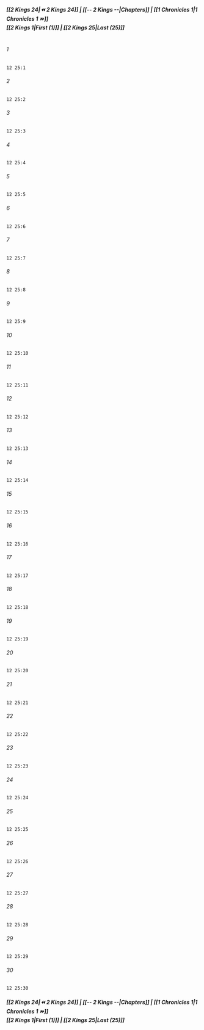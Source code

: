 
##### **[[2 Kings 24|⏪ 2 Kings 24]] | [[-- 2 Kings --|Chapters]] | [[1 Chronicles 1|1 Chronicles 1 ⏩]]**<br>**[[2 Kings 1|First (1)]] | [[2 Kings 25|Last (25)]]**<br><br>

###### 1
``` verse
12 25:1
```
###### 2
``` verse
12 25:2
```
###### 3
``` verse
12 25:3
```
###### 4
``` verse
12 25:4
```
###### 5
``` verse
12 25:5
```
###### 6
``` verse
12 25:6
```
###### 7
``` verse
12 25:7
```
###### 8
``` verse
12 25:8
```
###### 9
``` verse
12 25:9
```
###### 10
``` verse
12 25:10
```
###### 11
``` verse
12 25:11
```
###### 12
``` verse
12 25:12
```
###### 13
``` verse
12 25:13
```
###### 14
``` verse
12 25:14
```
###### 15
``` verse
12 25:15
```
###### 16
``` verse
12 25:16
```
###### 17
``` verse
12 25:17
```
###### 18
``` verse
12 25:18
```
###### 19
``` verse
12 25:19
```
###### 20
``` verse
12 25:20
```
###### 21
``` verse
12 25:21
```
###### 22
``` verse
12 25:22
```
###### 23
``` verse
12 25:23
```
###### 24
``` verse
12 25:24
```
###### 25
``` verse
12 25:25
```
###### 26
``` verse
12 25:26
```
###### 27
``` verse
12 25:27
```
###### 28
``` verse
12 25:28
```
###### 29
``` verse
12 25:29
```
###### 30
``` verse
12 25:30
```

##### **[[2 Kings 24|⏪ 2 Kings 24]] | [[-- 2 Kings --|Chapters]] | [[1 Chronicles 1|1 Chronicles 1 ⏩]]**<br>**[[2 Kings 1|First (1)]] | [[2 Kings 25|Last (25)]]**
